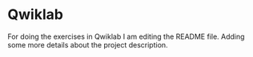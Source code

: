 # Qwiklab
For doing the exercises in Qwiklab
I am editing the README file. Adding some more details about the project description.
